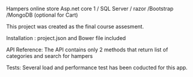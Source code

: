 Hampers online store Asp.net core 1 / SQL Server / razor /Bootstrap /MongoDB (optional for Cart)

This project was created as the final course assesment.

Installation : project.json and Bower file included

API Reference: The API contains only 2 methods that return list of categories and search for hampers

Tests: Several load and performance test has been coducted for this app.


